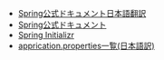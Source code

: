 * [Spring公式ドキュメント日本語翻訳](https://spring.pleiades.io/)
* [Spring公式ドキュメント](https://spring.io/)
* [Spring Initializr](https://start.spring.io/)
* [apprication.properties一覧(日本語訳)](https://spring.pleiades.io/spring-boot/docs/current/reference/html/application-properties.html)